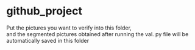 # github_project
 
Put the pictures you want to verify into this folder,   
and the segmented pictures obtained after running the val. py file will be automatically saved in this folder
